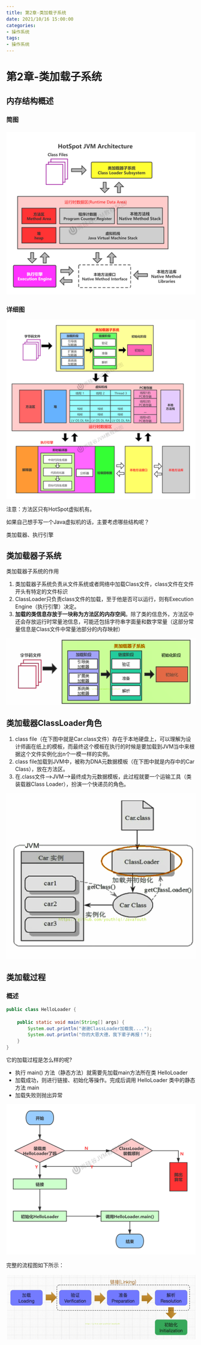 ```yaml
---
title: 第2章-类加载子系统
date: 2021/10/16 15:00:00
categories:
- 操作系统
tags:
- 操作系统
---
```


# 第2章-类加载子系统

## 内存结构概述

### 简图

### ![第02章_JVM架构-简图](../../themes/fluid/source/img/JVM/第02章_JVM架构-简图.jpg)

### 详细图

![第02章_JVM架构-中](../../themes/fluid/source/img/JVM/第02章_JVM架构-中.jpg)

注意：方法区只有HotSpot虚拟机有。

如果自己想手写一个Java虚拟机的话，主要考虑哪些结构呢？

类加载器、执行引擎

## 类加载器子系统

类加载器子系统的作用

1. 类加载器子系统负责从文件系统或者网络中加载Class文件，class文件在文件开头有特定的文件标识
2. ClassLoader只负责class文件的加载，至于他是否可以运行，则有Execution Engine（执行引擎）决定。
3. **加载的类信息存放于一块称为方法区的内存空间**。除了类的信息外，方法区中还会存放运行时常量池信息，可能还包括字符串字面量和数字常量（这部分常量信息是Class文件中常量池部分的内存映射）

![0004](../../themes/fluid/source/img/JVM/0004.png)

## 类加载器ClassLoader角色

1. class file（在下图中就是Car.class文件）存在于本地硬盘上，可以理解为设计师画在纸上的模板，而最终这个模板在执行的时候是要加载到JVM当中来根据这个文件实例化出n个一模一样的实例。
2. class file加载到JVM中，被称为DNA元数据模板（在下图中就是内存中的Car Class），放在方法区。
3. 在.class文件–>JVM–>最终成为元数据模板，此过程就要一个运输工具（类装载器Class Loader），扮演一个快递员的角色。

![0006](../../themes/fluid/source/img/JVM/0005.png)

## 类加载过程

### 概述

```java
public class HelloLoader {

    public static void main(String[] args) {
        System.out.println("谢谢ClassLoader加载我....");
        System.out.println("你的大恩大德，我下辈子再报！");
    }
}
```

它的加载过程是怎么样的呢?

- 执行 main() 方法（静态方法）就需要先加载main方法所在类 HelloLoader
- 加载成功，则进行链接、初始化等操作。完成后调用 HelloLoader 类中的静态方法 main
- 加载失败则抛出异常

![第02章_类的加载过程](../../themes/fluid/source/img/JVM/第02章_类的加载过程.jpg)

完整的流程图如下所示：

![00007](../../themes/fluid/source/img/JVM/0007.png)

